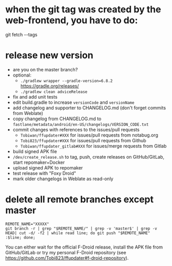 # when the git tag was created by the web-frontend, you have to do:

git fetch --tags

# release new version

- are you on the master branch?
- optional:
  - `./gradlew wrapper --gradle-version=6.8.2` https://gradle.org/releases/
  - `./gradlew clean adviceRelease`
- fix and add unit tests
- edit build.gradle to increase `versionCode` and `versionName`
- add changelog and supporter to CHANGELOG.md (don't forget commits from Weblate)
- copy changelog from CHANGELOG.md to `fastlane/metadata/android/en-US/changelogs/VERSION_CODE.txt`
- commit changes with references to the issues/pull requests
  - `Tobiwan/ffupdater#XXX` for issues/pull requests from notabug.org
  - `Tobi823/ffupdater#XXX` for issues/pull requests from Github
  - `Tobiwan/ffupdater_gitlab#XXX` for issues/merge requests from Gitlab
- build signed APK file
- `/dev/create_release.sh` to tag, push, create releases on GitHub/GitLab, start repomaker+Docker
- upload signed APK to repomaker
- test release with "Foxy Droid"
- mark older changelogs in Weblate as read-only

# delete all remote branches except master

````
REMOTE_NAME="XXXXX"
git branch -r | grep "$REMOTE_NAME/" | grep -v 'master$' | grep -v HEAD| cut -d/ -f2 | while read line; do git push "$REMOTE_NAME" :$line; done;
````

You can either wait for the official F-Droid release, install the APK file from GitHub/GitLab or try my
personal F-Droid repository (see https://github.com/Tobi823/ffupdater#f-droid-repository).